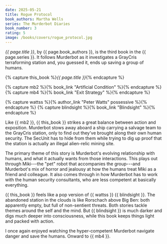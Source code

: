 ```yaml
---
date: 2025-05-21
title: Rogue Protocol
book_authors: Martha Wells
series: The Murderbot Diaries
book_number: 3
rating: 5
image: /books/covers/rogue_protocol.jpg
---
```


<cite class="book-title">{{ page.title }}</cite>, by <span
class="author-name">{{ page.book_authors }}</span>, is the third book in the
<span class="book-series">{{ page.series }}</span>. It follows Murderbot as it
investigates a GrayCris terraforming station and, you guessed it, ends up
saving a group of humans.

{% capture this_book %}<cite class="book-title">{{ page.title }}</cite>{% endcapture %}

{% capture mb2 %}{% book_link "Artificial Condition" %}{% endcapture %}
{% capture mb4 %}{% book_link "Exit Strategy" %}{% endcapture %}

{% capture wattss %}{% author_link "Peter Watts" possessive %}{% endcapture %}
{% capture blindsight %}{% book_link "Blindsight" %}{% endcapture %}

Like {{ mb2 }}, {{ this_book }} strikes a great balance between action and
exposition. Murderbot stows away aboard a ship carrying a salvage team to the
GrayCris station, only to find out they've brought along their own human
security. The SecUnit has to hide from them while trying to dig up proof that
the station is actually an illegal alien-relic mining site.

The primary theme of this story is Murderbot's evolving relationship with
humans, and what it actually wants from those interactions. This plays out
through Miki---the "pet" robot that accompanies the group---and Murderbot's mix of
horror and jealousy at how the humans treat Miki as a friend and colleague. It
also comes through in how Murderbot has to work with the human security
consultants, who are less competent at basically everything.

{{ this_book }} feels like a pop version of {{ wattss }} {{ blindsight }}. The abandoned station in the clouds is like Rorschach above Big Ben:
both apparently empty, but full of non-sentient threats. Both stories tackle
themes around the self and the mind. But {{ blindsight }} is much darker and
digs much deeper into consciousness, while this book keeps things light and
packed with action.

I once again enjoyed watching the hyper-competent Murderbot navigate danger
and save the humans. Onward to {{ mb4 }}.
